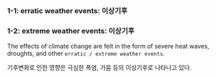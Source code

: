 ### 1-1: erratic weather events: 이상기후
### 1-2: extreme weather events: 이상기후

The effects of climate change are felt in the form of severe heat waves, droughts, and other `erratic / extreme weather events`.

기후변화로 인한 영향은 극심한 폭염, 가뭄 등의 이상기후로 나타나고 있다.
